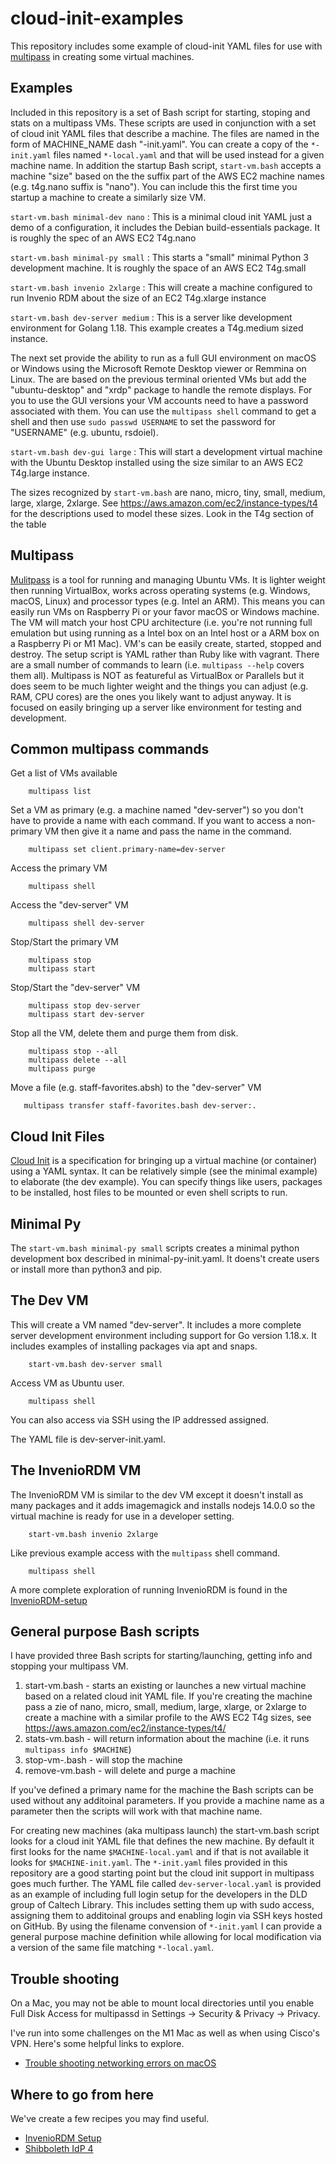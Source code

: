 cloud-init-examples
===================

This repository includes some example of cloud-init YAML files for use with [multipass](https://multipass.run "Multipass website") in creating some virtual machines.

Examples
--------

Included in this repository is a set of Bash script for starting, stoping and stats on a multipass VMs. These scripts are used in conjunction with a set of cloud init YAML files that describe a machine. The files are named in the form of MACHINE_NAME dash "-init.yaml".  You can create a copy of the `*-init.yaml` files named `*-local.yaml` and that will be used instead for a given machine name. In addition the startup Bash script, `start-vm.bash` accepts a machine "size" based on the the suffix part of the AWS EC2 machine names (e.g. t4g.nano suffix is "nano").  You can include this the first time you startup a machine to create a similarly size VM.

`start-vm.bash minimal-dev nano`
: This is a minimal cloud init YAML just a demo of a configuration, it includes the Debian build-essentials package. It is roughly the spec of an AWS EC2 T4g.nano

`start-vm.bash minimal-py small`
: This starts a "small" minimal Python 3 development machine. It is roughly the space of an AWS EC2 T4g.small

`start-vm.bash invenio 2xlarge`
: This will create a machine configured to run Invenio RDM about the size of an EC2 T4g.xlarge instance

`start-vm.bash dev-server medium`
: This is a server like development environment for Golang 1.18. This example creates a T4g.medium sized instance.

The next set provide the ability to run as a full GUI environment on macOS or Windows using the Microsoft Remote Desktop viewer or Remmina on Linux. The are based on the previous terminal oriented VMs but add the "ubuntu-desktop" and "xrdp" package to handle the remote displays.  For you to use the GUI versions your VM accounts need to have a password associated with them. You can use the `multipass shell` command to get a shell and then use `sudo passwd USERNAME` to set the password for "USERNAME" (e.g. ubuntu, rsdoiel).

`start-vm.bash dev-gui large`
: This will start a development virtual machine with the Ubuntu Desktop installed using the size similar to an AWS EC2 T4g.large instance.

The sizes recognized by `start-vm.bash` are nano, micro, tiny, small, medium, large, xlarge, 2xlarge. See https://aws.amazon.com/ec2/instance-types/t4 for the descriptions used to model these sizes. Look in the T4g section of the table


Multipass
---------

[Mulitpass](https://multipass.run "Multipass website") is a tool for running and managing Ubuntu VMs. It is lighter weight then running VirtualBox, works across operating systems (e.g. Windows, macOS, Linux) and processor types (e.g. Intel an ARM). This means you can easily run VMs on Raspberry Pi or your favor macOS or Windows machine.  The VM will match your host CPU architecture (i.e. you're not running full emulation but using running as a Intel box on an Intel host or a ARM box on a Raspberry Pi or M1 Mac).  VM's can be easily create, started, stopped and destroy.  The setup script is YAML rather than Ruby like with vagrant. There are a small number of commands to learn (i.e. `multipass --help` covers them all). Multipass is NOT as featureful as VirtualBox or Parallels but it does seem to be much lighter weight and the things you can adjust (e.g. RAM, CPU cores) are the ones you likely want to adjust anyway. It is focused on easily bringing up a server like environment for testing and development.

Common multipass commands
-------------------------

Get a list of VMs available 

```shell
    multipass list
```

Set a VM as primary (e.g. a machine named "dev-server") so you don't have to provide a name with each command. If you want to access a non-primary VM then give it a name and pass the name in the command.

```shell
    multipass set client.primary-name=dev-server
```

Access the primary VM

```shell
    multipass shell
```

Access the "dev-server" VM

```shell
    multipass shell dev-server
```

Stop/Start the primary VM 

```shell
    multipass stop
    multipass start
```

Stop/Start the "dev-server" VM

```shell
    multipass stop dev-server
    multipass start dev-server
```

Stop all the VM, delete them and purge them from disk.

```shell
    multipass stop --all
    multipass delete --all
    multipass purge
```

Move a file (e.g. staff-favorites.absh) to the "dev-server" VM

```
   multipass transfer staff-favorites.bash dev-server:.
```

Cloud Init Files
----------------

[Cloud Init](https://cloud-init.io) is a specification for bringing up a virtual machine (or container) using a YAML syntax. It can be relatively simple (see the minimal example) to elaborate (the dev example). You can specify things like users, packages to be installed, host files to be mounted or even shell scripts to run.

Minimal Py
----------

The `start-vm.bash minimal-py small` scripts creates a minimal python development box described in minimal-py-init.yaml. It doens't create users or install more than python3 and pip.

The Dev VM
----------

This will create a VM named "dev-server". It includes a more complete server development environment including support for Go version 1.18.x.  It includes examples of installing packages via apt and snaps.

```shell
    start-vm.bash dev-server small
```

Access VM as Ubuntu user.

```shell
    multipass shell
```

You can also access via SSH using the IP addressed assigned.

The YAML file is dev-server-init.yaml.

The InvenioRDM VM
-----------------

The InvenioRDM VM is similar to the dev VM except it doesn't install as many packages and it adds imagemagick and installs nodejs 14.0.0 so the virtual machine is ready for use in a developer setting.

```shell
    start-vm.bash invenio 2xlarge
```

Like previous example access with the `multipass` shell command.

```shell
    multipass shell
```

A more complete exploration of running InvenioRDM is found in the [InvenioRDM-setup](InvenioRDM-setup.html)

General purpose Bash scripts
----------------------------

I have provided three Bash scripts for starting/launching, getting info and stopping your multipass VM.

1. start-vm.bash - starts an existing or launches a new virtual machine based on a related cloud init YAML file. If you're creating the machine pass a zie of nano, micro, small, medium, large, xlarge, or 2xlarge to create a machine with a similar profile to the AWS EC2 T4g sizes, see https://aws.amazon.com/ec2/instance-types/t4/
2. stats-vm.bash - will return information about the machine (i.e. it runs `multipass info $MACHINE`)
3. stop-vm-.bash - will stop the machine
4. remove-vm.bash - will delete and purge a machine

If you've defined a primary name for the machine the Bash scripts can be used without any additoinal parameters. If
you provide a machine name as a parameter then the scripts will work with that machine name.

For creating new machines (aka multipass launch) the start-vm.bash script looks for a cloud init YAML file that defines the new machine. By default it first looks for the name `$MACHINE-local.yaml` and if that is not available it looks for `$MACHINE-init.yaml`.   The `*-init.yaml` files provided in this repository are a good starting point but the cloud init support in multipass goes much further.  The YAML file called `dev-server-local.yaml` is provided as an example of including full login setup for the developers in the DLD group of Caltech Library. This includes setting them up with sudo access, assigning them to additoinal groups and enabling login via SSH keys hosted on GitHub.  By using the filename convension of `*-init.yaml` I can provide a general purpose machine definition while allowing for local modification via a version of the same file matching `*-local.yaml`.


Trouble shooting
----------------

On a Mac, you may not be able to mount local directories until you enable Full Disk Access for multipassd in Settings -> Security & Privacy -> Privacy.

I've run into some challenges on the M1 Mac as well as when using Cisco's VPN. Here's some helpful links to explore.

- [Trouble shooting networking errors on macOS](https://multipass.run/docs/troubleshooting-networking-on-macos)

Where to go from here
---------------------

We've create a few recipes you may find useful.

- [InvenioRDM Setup](InvenioRDM-setup.html)
- [Shibboleth IdP 4](Shib-IdP-4.html)

